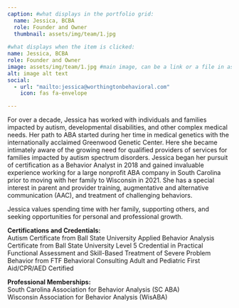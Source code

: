 ```yaml
---
caption: #what displays in the portfolio grid:
  name: Jessica, BCBA
  role: Founder and Owner
  thumbnail: assets/img/team/1.jpg
  
#what displays when the item is clicked:
name: Jessica, BCBA
role: Founder and Owner
image: assets/img/team/1.jpg #main image, can be a link or a file in assets/img/portfolio
alt: image alt text
social:
  - url: "mailto:jessica@worthingtonbehavioral.com"
    icon: fas fa-envelope

---
```

For over a decade, Jessica has worked with individuals and families impacted by autism, developmental disabilities, and other complex medical needs. Her path to ABA started during her time in medical genetics with the internationally acclaimed Greenwood Genetic Center. Here she became intimately aware of the growing need for qualified providers of services for families impacted by autism spectrum disorders. Jessica began her pursuit of certification as a Behavior Analyst in 2018 and gained invaluable experience working for a large nonprofit ABA company in South Carolina prior to moving with her family to Wisconsin in 2021. She has a special interest in parent and provider training, augmentative and alternative communication (AAC), and treatment of challenging behaviors. 
        
Jessica values spending time with her family, supporting others, and seeking opportunities for personal and professional growth. 

**Certifications and Credentials:**  
Autism Certificate from Ball State University
Applied Behavior Analysis Certificate from Ball State University
Level 5 Credential in Practical Functional Assessment and Skill-Based Treatment of Severe Problem Behavior from FTF Behavioral Consulting
Adult and Pediatric First Aid/CPR/AED Certified 

**Professional Memberships:**  
South Carolina Association for Behavior Analysis (SC ABA)  
Wisconsin Association for Behavior Analysis (WisABA)